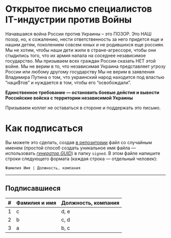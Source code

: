 # Открытое письмо специалистов IT-индустрии против Войны

Начавшаяся война России против Украины – это ПОЗОР.
Это НАШ позор, но, к сожалению, нести ответственность за него придется еще и нашим детям, поколением совсем юных и не родившихся еще россиян. Мы не хотим, чтобы наши дети жили в стране-агрессоре, чтобы они стыдились того, что их армия напала на соседнее независимое государство. Мы призываем всех граждан России сказать НЕТ этой войне.
Мы не верим в то, что независимая Украина представляет угрозу России или любому другому государству  Мы не верим в заявления Владимира Путина о том, что украинский народ находится под властью “наци$тов” и нуждается в том, чтобы его “освобождали”. 

**Единственное требование — остановить боевые дейстия и вывести Российские войска с территории независимой Украины**

Призываем коллег не оставаться в стороне и поддержать это письмо.

# Как подписаться

Вы можете это сделать, создав [в репозитории](https://github.com/developers-against-war/stopwar2022) файл со случайным именем (простой способ создать уникальное имя файла — использовать *[генератор GUID](https://www.guidgenerator.com/online-guid-generator.aspx)*) в папку `signed`. В этом файле напишите строки
следующего формата (каждая строка — отдельный человек):
```
Фамилия Имя | Должность, компания
```

***

## Подписавшиеся

| #    | Фамилия и имя                      |  Должность, компания                    |
|------|------------------------------------|-----------------------------------------|
| 1    | c                                  | d, e                                    |
| 2    | b                                  | c, d                                    |
| 3    | a                                  | b, c                                    |

